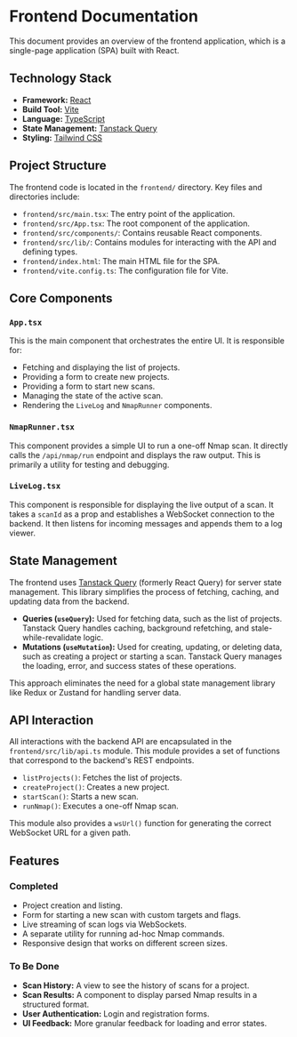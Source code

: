# Frontend Documentation

This document provides an overview of the frontend application, which is a single-page application (SPA) built with React.

## Technology Stack

-   **Framework:** [React](https://reactjs.org/)
-   **Build Tool:** [Vite](https://vitejs.dev/)
-   **Language:** [TypeScript](https://www.typescriptlang.org/)
-   **State Management:** [Tanstack Query](https://tanstack.com/query/latest)
-   **Styling:** [Tailwind CSS](https://tailwindcss.com/)

## Project Structure

The frontend code is located in the `frontend/` directory. Key files and directories include:

-   `frontend/src/main.tsx`: The entry point of the application.
-   `frontend/src/App.tsx`: The root component of the application.
-   `frontend/src/components/`: Contains reusable React components.
-   `frontend/src/lib/`: Contains modules for interacting with the API and defining types.
-   `frontend/index.html`: The main HTML file for the SPA.
-   `frontend/vite.config.ts`: The configuration file for Vite.

## Core Components

### `App.tsx`

This is the main component that orchestrates the entire UI. It is responsible for:
-   Fetching and displaying the list of projects.
-   Providing a form to create new projects.
-   Providing a form to start new scans.
-   Managing the state of the active scan.
-   Rendering the `LiveLog` and `NmapRunner` components.

### `NmapRunner.tsx`

This component provides a simple UI to run a one-off Nmap scan. It directly calls the `/api/nmap/run` endpoint and displays the raw output. This is primarily a utility for testing and debugging.

### `LiveLog.tsx`

This component is responsible for displaying the live output of a scan. It takes a `scanId` as a prop and establishes a WebSocket connection to the backend. It then listens for incoming messages and appends them to a log viewer.

## State Management

The frontend uses [Tanstack Query](https://tanstack.com/query/latest) (formerly React Query) for server state management. This library simplifies the process of fetching, caching, and updating data from the backend.

-   **Queries (`useQuery`):** Used for fetching data, such as the list of projects. Tanstack Query handles caching, background refetching, and stale-while-revalidate logic.
-   **Mutations (`useMutation`):** Used for creating, updating, or deleting data, such as creating a project or starting a scan. Tanstack Query manages the loading, error, and success states of these operations.

This approach eliminates the need for a global state management library like Redux or Zustand for handling server data.

## API Interaction

All interactions with the backend API are encapsulated in the `frontend/src/lib/api.ts` module. This module provides a set of functions that correspond to the backend's REST endpoints.

-   `listProjects()`: Fetches the list of projects.
-   `createProject()`: Creates a new project.
-   `startScan()`: Starts a new scan.
-   `runNmap()`: Executes a one-off Nmap scan.

This module also provides a `wsUrl()` function for generating the correct WebSocket URL for a given path.

## Features

### Completed
-   Project creation and listing.
-   Form for starting a new scan with custom targets and flags.
-   Live streaming of scan logs via WebSockets.
-   A separate utility for running ad-hoc Nmap commands.
-   Responsive design that works on different screen sizes.

### To Be Done
-   **Scan History:** A view to see the history of scans for a project.
-   **Scan Results:** A component to display parsed Nmap results in a structured format.
-   **User Authentication:** Login and registration forms.
-   **UI Feedback:** More granular feedback for loading and error states.

